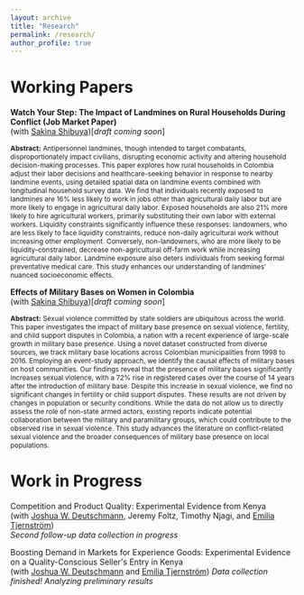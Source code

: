 ```yaml
---
layout: archive
title: "Research"
permalink: /research/
author_profile: true
---
```

# Working Papers

**Watch Your Step: The Impact of Landmines on Rural Households During Conflict (Job Market Paper)**<br>
(with [Sakina Shibuya](https://sakinashibuya.org))[*draft coming soon*]

<p style="font-size: 85%; width=80%"><b>Abstract:</b> Antipersonnel landmines, though intended to target combatants, disproportionately impact civilians, disrupting economic activity and altering household decision-making processes. This paper explores how rural households in Colombia adjust their labor decisions and healthcare-seeking behavior in response to nearby landmine events, using detailed spatial data on landmine events combined with longitudinal household survey data. We find that individuals recently exposed to landmines are 16% less likely to work in jobs other than agricultural daily labor but are more likely to engage in agricultural daily labor. Exposed households are also 21% more likely to hire agricultural workers, primarily substituting their own labor with external workers. Liquidity constraints significantly influence these responses: landowners, who are less likely to face liquidity constraints, reduce non-daily agricultural work without increasing other employment. Conversely, non-landowners, who are more likely to be liquidity-constrained, decrease non-agricultural off-farm work while increasing agricultural daily labor. Landmine exposure also deters individuals from seeking formal preventative medical care. This study enhances our understanding of landmines’ nuanced socioeconomic effects.</p>


**Effects of Military Bases on Women in Colombia**<br>
(with [Sakina Shibuya](https://sakinashibuya.org))[*draft coming soon*]

<p style="font-size: 85%; width=80%"><b>Abstract:</b> Sexual violence committed by state soldiers are ubiquitous across the world. This paper investigates the impact of military base presence on sexual violence, fertility, and child support disputes in Colombia, a nation with a recent experience of large-scale growth in military base presence. Using a novel dataset constructed from diverse sources, we track military base locations across Colombian municipalities from 1998 to 2016. Employing an event-study approach, we identify the causal effects of military bases on host communities. Our findings reveal that the presence of military bases significantly increases sexual violence, with a 72% rise in registered cases over the course of 14 years after the introduction of military base. Despite this increase in sexual violence, we find no significant changes in fertility or child support disputes. These results are not driven by changes in population or security conditions. While the data do not allow us to directly assess the role of non-state armed actors, existing reports indicate potential collaboration between the military and paramilitary groups, which could contribute to the observed rise in sexual violence. This study advances the literature on conflict-related sexual violence and the broader consequences of military base presence on local populations.</p>

# Work in Progress

Competition and Product Quality: Experimental Evidence from Kenya<br>
(with [Joshua W. Deutschmann](https://jwdeutschmann.com), Jeremy Foltz, Timothy Njagi, and [Emilia Tjernström](https://emiliatjernstrom.com))<br>
*Second follow-up data collection in progress*

Boosting Demand in Markets for Experience Goods: Experimental Evidence on a Quality-Conscious Seller's Entry in Kenya<br>
(with [Joshua W. Deutschmann](https://jwdeutschmann.com) and [Emilia Tjernström](https://emiliatjernstrom.com))
*Data collection finished! Analyzing preliminary results*

